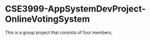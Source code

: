 # CSE3999-AppSystemDevProject-OnlineVotingSystem

This is a group project that consists of four members.

